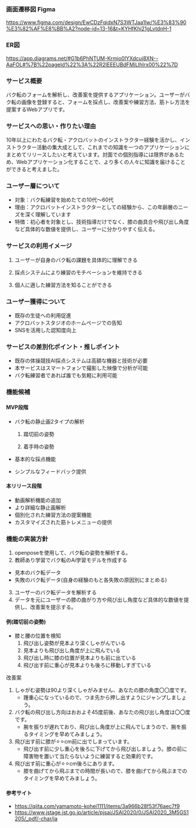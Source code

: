 
### **画面遷移図 Figma**
https://www.figma.com/design/EwCDzFqidxN7S3WTJaa1lw/%E3%83%90%E3%82%AF%E8%BB%A2?node-id=13-16&t=KYHfKhi21gLvtdnH-1

### **ER図**
https://app.diagrams.net/#G1b6PhNTUM-Krmio0lYXdcui8XN--AaFOL#%7B%22pageId%22%3A%22R2lEEEUBdFMjLlhIrx00%22%7D

### **サービス概要**

バク転のフォームを解析し、改善案を提供するアプリケーション。ユーザーがバク転の画像を登録すると、フォームを採点し、改善案や練習方法、筋トレ方法を提案するWebアプリです。

### **サービスへの思い・作りたい理由**

10年以上にわたるバク転・アクロバットのインストラクター経験を活かし、インストラクター活動の集大成として、これまでの知識を一つのアプリケーションにまとめてリリースしたいと考えています。対面での個別指導には限界があるため、Webアプリケーション化することで、より多くの人々に知識を届けることができると考えました。

### **ユーザー層について**

- 対象：バク転練習を始めたての10代〜60代
- 理由：アクロバットインストラクターとしての経験から、この年齢層のニーズを深く理解しています
- 特徴：初心者を対象とし、技術指導だけでなく、膝の曲具合や飛び出し角度など具体的な数値を提供し、ユーザーに分かりやすく伝える。

### **サービスの利用イメージ**

1. ユーザーが自身のバク転の課題を具体的に理解できる

2. 採点システムにより練習のモチベーションを維持できる

3. 個人に適した練習方法を知ることができる

### **ユーザー獲得について**

- 既存の生徒への利用促進
- アクロバットスタジオのホームページでの告知
- SNSを活用した認知度向上

### **サービスの差別化ポイント・推しポイント**

- 既存の体操競技AI採点システムは高額な機器と技術が必要
- 本サービスはスマートフォンで撮影した映像で分析が可能
- バク転練習者であれば誰でも気軽に利用可能

### **機能候補**

#### MVP段階

- バク転の静止画2タイプの解析

  1. 踏切前の姿勢

  2. 着手時の姿勢

- 基本的な採点機能
- シンプルなフィードバック提供

#### 本リリース段階

- 動画解析機能の追加
- より詳細な静止画解析
- 個別化された練習方法の提案機能
- カスタマイズされた筋トレメニューの提供

### **機能の実装方針**

1. openposeを使用して、バク転の姿勢を解析する。
2. 教師あり学習でバク転のAi学習モデルを作成する
  - 見本のバク転データ
  - 失敗のバク転データ(自身の経験のもと各失敗の原因別にまとめる)

3. ユーザーのバク転データを解析する
4. データを元にユーザーの膝の曲がり方や飛び出し角度など具体的な数値を提供し、改善案を提示する。



#### **例**(踏切前の姿勢)
- 膝と腰の位置を検知
  1. 飛び出し姿勢が見本より深くしゃがんでいる
  2. 見本よりも飛び出し角度が上に飛んでいる
  3. 飛び出し時に膝の位置が見本よりも前に出ている
  4. 飛び出す前に重心が見本よりも後ろに移動しすぎている

改善案
  1. しゃがむ姿勢は90より深くしゃがみません、あなたの膝の角度〇〇度です。
     - 踵重心になっているので、つま先から押し出すようにジャンプしましょう。
  2. バク転の飛び出し方向はおおよそ45度前後、あなたの飛び出し角度は〇〇度です。
     - 腕を振りが遅れており、飛び出し角度が上に飛んでしまうので、腕を振るタイミングを早めてみましょう。
  3. 飛び出す前に膝が⚪︎⚪︎cm前に出でしまっています。
     - 飛び出す前に少し重心を後ろに下げてから飛び出しましょう。膝の前に障害物を置いて当たらないように練習すると効果的です。
  4. 飛び出す前に重心が⚪︎⚪︎cm後ろにあります。
     - 膝を曲げてから飛ぶまでの時間が長いので、膝を曲げてから飛ぶまでのタイミングを早めてみましょう。

#### **参考サイト**

- https://qiita.com/yamamoto-kohei1111/items/3a966b28f53f76aec7f9
- https://www.jstage.jst.go.jp/article/pjsai/JSAI2020/0/JSAI2020_3M5GS1205/_pdf/-char/ja

